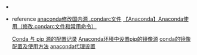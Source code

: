 *   

*   reference
    [anaconda修改国内源 .condarc文件](https://blog.csdn.net/strawberry47/article/details/109519516)
    [【Anaconda】Anaconda使用（修改.condarc文件和常用命令）](https://blog.csdn.net/weixin_43519707/article/details/111031272)

    [Conda 与 pip 源的配置记录](https://blog.csdn.net/hgx19980407/article/details/126111211)
    [Anaconda环境中设置pip的镜像源](https://blog.csdn.net/AI_eNyu/article/details/124322141)
    [conda的镜像配置及使用方法](https://blog.csdn.net/weixin_51535723/article/details/127142745?spm=1001.2101.3001.6650.2&utm_medium=distribute.pc_relevant.none-task-blog-2%7Edefault%7EYuanLiJiHua%7EPosition-2-127142745-blog-51583826.pc_relevant_3mothn_strategy_recovery&depth_1-utm_source=distribute.pc_relevant.none-task-blog-2%7Edefault%7EYuanLiJiHua%7EPosition-2-127142745-blog-51583826.pc_relevant_3mothn_strategy_recovery&utm_relevant_index=3)
    [anaconda代理设置](http://t.zoukankan.com/nuoforever-p-15792599.html)